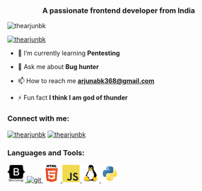 <h3 align="center">A passionate frontend developer from India</h3>

<p align="left"> <img src="https://komarev.com/ghpvc/?username=thearjunbk&label=Profile%20views&color=0e75b6&style=flat" alt="thearjunbk" /> </p>

<p align="left"> <a href="https://twitter.com/thearjunbk" target="blank"><img src="https://img.shields.io/twitter/follow/thearjunbk?logo=twitter&style=for-the-badge" alt="thearjunbk" /></a> </p>

- 🌱 I’m currently learning **Pentesting**

- 💬 Ask me about **Bug hunter**

- 📫 How to reach me **arjunabk368@gmail.com**

- ⚡ Fun fact **I think I am god of thunder**

<h3 align="left">Connect with me:</h3>
<p align="left">
<a href="https://twitter.com/thearjunbk" target="blank"><img align="center" src="https://raw.githubusercontent.com/rahuldkjain/github-profile-readme-generator/master/src/images/icons/Social/twitter.svg" alt="thearjunbk" height="30" width="40" /></a>
<a href="https://instagram.com/thearjunbk" target="blank"><img align="center" src="https://raw.githubusercontent.com/rahuldkjain/github-profile-readme-generator/master/src/images/icons/Social/instagram.svg" alt="thearjunbk" height="30" width="40" /></a>
</p>

<h3 align="left">Languages and Tools:</h3>
<p align="left"> <a href="https://getbootstrap.com" target="_blank" rel="noreferrer"> <img src="https://raw.githubusercontent.com/devicons/devicon/master/icons/bootstrap/bootstrap-plain-wordmark.svg" alt="bootstrap" width="40" height="40"/> </a> <a href="https://git-scm.com/" target="_blank" rel="noreferrer"> <img src="https://www.vectorlogo.zone/logos/git-scm/git-scm-icon.svg" alt="git" width="40" height="40"/> </a> <a href="https://www.w3.org/html/" target="_blank" rel="noreferrer"> <img src="https://raw.githubusercontent.com/devicons/devicon/master/icons/html5/html5-original-wordmark.svg" alt="html5" width="40" height="40"/> </a> <a href="https://developer.mozilla.org/en-US/docs/Web/JavaScript" target="_blank" rel="noreferrer"> <img src="https://raw.githubusercontent.com/devicons/devicon/master/icons/javascript/javascript-original.svg" alt="javascript" width="40" height="40"/> </a> <a href="https://www.linux.org/" target="_blank" rel="noreferrer"> <img src="https://raw.githubusercontent.com/devicons/devicon/master/icons/linux/linux-original.svg" alt="linux" width="40" height="40"/> </a> <a href="https://www.python.org" target="_blank" rel="noreferrer"> <img src="https://raw.githubusercontent.com/devicons/devicon/master/icons/python/python-original.svg" alt="python" width="40" height="40"/> </a> </p>

